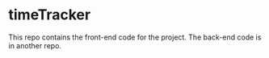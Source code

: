 # timeTracker

This repo contains the front-end code for the project. The back-end code is in another repo.
